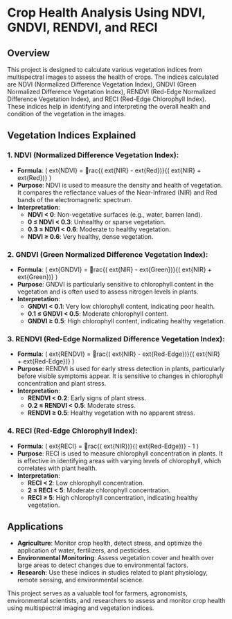 
# Crop Health Analysis Using NDVI, GNDVI, RENDVI, and RECI

## Overview
This project is designed to calculate various vegetation indices from multispectral images to assess the health of crops. The indices calculated are NDVI (Normalized Difference Vegetation Index), GNDVI (Green Normalized Difference Vegetation Index), RENDVI (Red-Edge Normalized Difference Vegetation Index), and RECI (Red-Edge Chlorophyll Index). These indices help in identifying and interpreting the overall health and condition of the vegetation in the images.

## Vegetation Indices Explained

### 1. NDVI (Normalized Difference Vegetation Index):
- **Formula**: \( 	ext{NDVI} = rac{(	ext{NIR} - 	ext{Red})}{(	ext{NIR} + 	ext{Red})} \)
- **Purpose**: NDVI is used to measure the density and health of vegetation. It compares the reflectance values of the Near-Infrared (NIR) and Red bands of the electromagnetic spectrum.
- **Interpretation**:
  - **NDVI < 0**: Non-vegetative surfaces (e.g., water, barren land).
  - **0 ≤ NDVI < 0.3**: Unhealthy or sparse vegetation.
  - **0.3 ≤ NDVI < 0.6**: Moderate to healthy vegetation.
  - **NDVI ≥ 0.6**: Very healthy, dense vegetation.

### 2. GNDVI (Green Normalized Difference Vegetation Index):
- **Formula**: \( 	ext{GNDVI} = rac{(	ext{NIR} - 	ext{Green})}{(	ext{NIR} + 	ext{Green})} \)
- **Purpose**: GNDVI is particularly sensitive to chlorophyll content in the vegetation and is often used to assess nitrogen levels in plants.
- **Interpretation**:
  - **GNDVI < 0.1**: Very low chlorophyll content, indicating poor health.
  - **0.1 ≤ GNDVI < 0.5**: Moderate chlorophyll content.
  - **GNDVI ≥ 0.5**: High chlorophyll content, indicating healthy vegetation.

### 3. RENDVI (Red-Edge Normalized Difference Vegetation Index):
- **Formula**: \( 	ext{RENDVI} = rac{(	ext{NIR} - 	ext{Red-Edge})}{(	ext{NIR} + 	ext{Red-Edge})} \)
- **Purpose**: RENDVI is used for early stress detection in plants, particularly before visible symptoms appear. It is sensitive to changes in chlorophyll concentration and plant stress.
- **Interpretation**:
  - **RENDVI < 0.2**: Early signs of plant stress.
  - **0.2 ≤ RENDVI < 0.5**: Moderate stress.
  - **RENDVI ≥ 0.5**: Healthy vegetation with no apparent stress.

### 4. RECI (Red-Edge Chlorophyll Index):
- **Formula**: \( 	ext{RECI} = rac{(	ext{NIR})}{(	ext{Red-Edge})} - 1 \)
- **Purpose**: RECI is used to measure chlorophyll concentration in plants. It is effective in identifying areas with varying levels of chlorophyll, which correlates with plant health.
- **Interpretation**:
  - **RECI < 2**: Low chlorophyll concentration.
  - **2 ≤ RECI < 5**: Moderate chlorophyll concentration.
  - **RECI ≥ 5**: High chlorophyll concentration, indicating healthy vegetation.

## Applications
- **Agriculture**: Monitor crop health, detect stress, and optimize the application of water, fertilizers, and pesticides.
- **Environmental Monitoring**: Assess vegetation cover and health over large areas to detect changes due to environmental factors.
- **Research**: Use these indices in studies related to plant physiology, remote sensing, and environmental science.

This project serves as a valuable tool for farmers, agronomists, environmental scientists, and researchers to assess and monitor crop health using multispectral imaging and vegetation indices.
